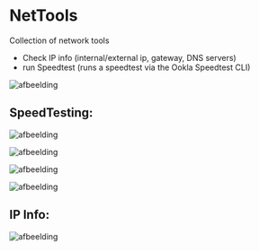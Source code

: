 # NetTools

Collection of network tools
- Check IP info (internal/external ip, gateway, DNS servers)
- run Speedtest (runs a speedtest via the Ookla Speedtest CLI)


![afbeelding](https://github.com/user-attachments/assets/29a6ba0e-e78f-4926-9507-eab14f0e3292)

## SpeedTesting:
![afbeelding](https://github.com/user-attachments/assets/38b19320-d2ea-46cc-bc6f-029dde614342)

![afbeelding](https://github.com/user-attachments/assets/6f8bfeae-ce16-481c-9a24-3fbbb1808ecc)

![afbeelding](https://github.com/user-attachments/assets/ac90fbf2-1415-48d8-a5da-937f642eaacd)

![afbeelding](https://github.com/user-attachments/assets/9249ba35-4077-459b-8146-8c4a9e814431)


## IP Info:
![afbeelding](https://github.com/user-attachments/assets/1ad1ca98-d207-4f61-91a4-31d7415c10e7)

